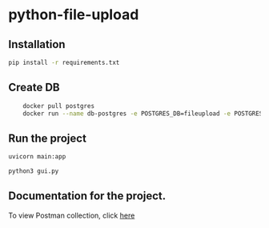 # python-file-upload

## Installation

```bash
pip install -r requirements.txt
```

## Create DB

```bash
    docker pull postgres
    docker run --name db-postgres -e POSTGRES_DB=fileupload -e POSTGRES_USER=admin -e POSTGRES_PASSWORD=password -p 5432:5432 -d postgres
```

## Run the project

```bash
uvicorn main:app
```

```bash
python3 gui.py
```

## Documentation for the project.

To view Postman collection, click [here](https://documenter.getpostman.com/view/13139793/2sA3Bhea5Y)
